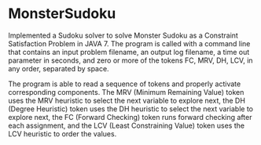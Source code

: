 # MonsterSudoku
Implemented a Sudoku solver to solve Monster Sudoku as a Constraint Satisfaction Problem in JAVA 7. The program is called with a command line that contains an input problem filename, an output log filename, a time out parameter in seconds, and zero or more of the tokens FC, MRV, DH, LCV, in any order, separated by space.

The program is able to read a sequence of tokens and properly activate corresponding components. The MRV (Minimum Remaining Value) token uses the MRV heuristic to select the next variable to explore next, the DH (Degree Heuristic) token uses the DH heuristic to select the next variable to explore next, the FC (Forward Checking) token runs forward checking after each assignment, and the LCV (Least Constraining Value) token uses the LCV heuristic to order the values.
